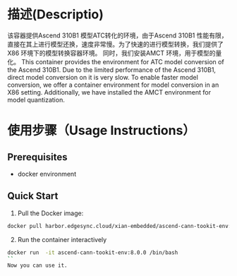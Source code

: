 # 描述(Descriptio)
该容器提供Ascend 310B1 模型ATC转化的环境，由于Ascend 310B1 性能有限，直接在其上进行模型还换，速度非常慢。为了快速的进行模型转换，我们提供了X86 环境下的模型转换容器环境。 同时，我们安装AMCT 环境，用于模型的量化。
This container provides the environment for ATC model conversion of the Ascend 310B1. Due to the limited performance of the Ascend 310B1, direct model conversion on it is very slow. To enable faster model conversion, we offer a container environment for model conversion in an X86 setting. Additionally, we have installed the AMCT environment for model quantization.
# 使用步骤（Usage Instructions）
## Prerequisites
- docker environment

## Quick Start
1. Pull the Docker image:
```bash
docker pull harbor.edgesync.cloud/xian-embedded/ascend-cann-tookit-env:8.0.0
```

2. Run the container interactively

```bash
docker run  -it ascend-cann-tookit-env:8.0.0 /bin/bash
``
Now you can use it.
